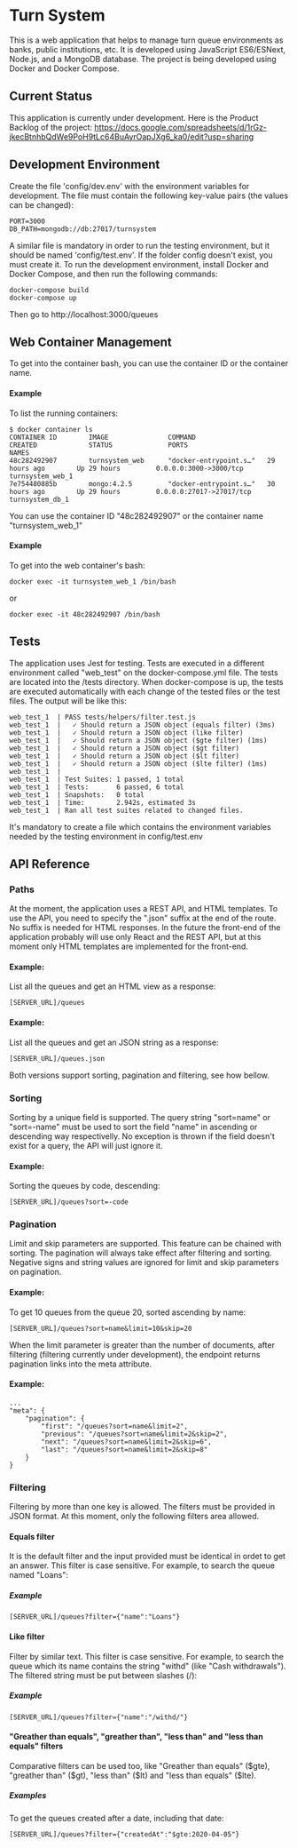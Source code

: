 # Turn System
This is a web application that helps to manage turn queue environments as banks, public institutions, etc.
It is developed using JavaScript ES6/ESNext, Node.js, and a MongoDB database.
The project is being developed using Docker and Docker Compose.

## Current Status
This application is currently under development.
Here is the Product Backlog of the project:
https://docs.google.com/spreadsheets/d/1rGz-jkecBtnhbQdWe9PoH9tLc64BuAyrOapJXg6_ka0/edit?usp=sharing

## Development Environment
Create the file 'config/dev.env' with the environment variables for development. The file must contain the following key-value pairs (the values can be changed):
```
PORT=3000
DB_PATH=mongodb://db:27017/turnsystem
```
A similar file is mandatory in order to run the testing environment, but it should be named 'config/test.env'. If the folder config doesn't exist, you must create it.
To run the development environment, install Docker and Docker Compose, and then run the following commands:
```
docker-compose build
docker-compose up
```
Then go to http://localhost:3000/queues
## Web Container Management
To get into the container bash, you can use the container ID or the container name.
#### Example
To list the running containers:
```
$ docker container ls
CONTAINER ID        IMAGE               COMMAND                  CREATED             STATUS              PORTS                      NAMES
48c282492907        turnsystem_web      "docker-entrypoint.s…"   29 hours ago        Up 29 hours         0.0.0.0:3000->3000/tcp     turnsystem_web_1       
7e754480885b        mongo:4.2.5         "docker-entrypoint.s…"   30 hours ago        Up 29 hours         0.0.0.0:27017->27017/tcp   turnsystem_db_1 
```
You can use the container ID "48c282492907" or the container name "turnsystem_web_1"
#### Example
To get into the web container's bash:
```
docker exec -it turnsystem_web_1 /bin/bash
```
or
```
docker exec -it 48c282492907 /bin/bash
```


## Tests
The application uses Jest for testing. Tests are executed in a different environment called "web_test" on the docker-compose.yml file. The tests are located into the /tests directory. When docker-compose is up, the tests are executed automatically with each change of the tested files or the test files. The output will be like this:
```
web_test_1  | PASS tests/helpers/filter.test.js
web_test_1  |   ✓ Should return a JSON object (equals filter) (3ms)
web_test_1  |   ✓ Should return a JSON object (like filter)
web_test_1  |   ✓ Should return a JSON object ($gte filter) (1ms)
web_test_1  |   ✓ Should return a JSON object ($gt filter)
web_test_1  |   ✓ Should return a JSON object ($lt filter)
web_test_1  |   ✓ Should return a JSON object ($lte filter) (1ms)
web_test_1  |
web_test_1  | Test Suites: 1 passed, 1 total
web_test_1  | Tests:       6 passed, 6 total
web_test_1  | Snapshots:   0 total
web_test_1  | Time:        2.942s, estimated 3s
web_test_1  | Ran all test suites related to changed files.
```
It's mandatory to create a file which contains the environment variables needed by the testing environment in config/test.env
## API Reference
### Paths
At the moment, the application uses a REST API, and HTML templates. To use the API, you need to specify the ".json" suffix at the end of the route. No suffix is needed for HTML responses. In the future the front-end of the application probably will use only React and the REST API, but at this moment only HTML templates are implemented for the front-end.
#### Example:
List all the queues and get an HTML view as a response:
```
[SERVER_URL]/queues
```
#### Example:
List all the queues and get an JSON string as a response:
```
[SERVER_URL]/queues.json
```
Both versions support sorting, pagination and filtering, see how bellow.
### Sorting
Sorting by a unique field is supported. The query string "sort=name" or "sort=-name" must be used to sort the field "name" in ascending or descending way respectivelly. No exception is thrown if the field doesn't exist for a query, the API will just ignore it.
#### Example:
Sorting the queues by code, descending:
```
[SERVER_URL]/queues?sort=-code
```
### Pagination
Limit and skip parameters are supported. This feature can be chained with sorting. The pagination will always take effect after filtering and sorting.
Negative signs and string values are ignored for limit and skip parameters on pagination.
#### Example:
To get 10 queues from the queue 20, sorted ascending by name:
```
[SERVER_URL]/queues?sort=name&limit=10&skip=20
```
When the limit parameter is greater than the number of documents, after filtering (filtering currently under development), the endpoint returns pagination links into the meta attribute.
#### Example:
```
...
"meta": {
    "pagination": {
        "first": "/queues?sort=name&limit=2",
        "previous": "/queues?sort=name&limit=2&skip=2",
        "next": "/queues?sort=name&limit=2&skip=6",
        "last": "/queues?sort=name&limit=2&skip=8"
    }
}
```
### Filtering
Filtering by more than one key is allowed. The filters must be provided in JSON format. At this moment, only the following filters area allowed.
#### Equals filter
It is the default filter and the input provided must be identical in ordet to get an answer. This filter is case sensitive. For example, to search the queue named "Loans":
##### Example
```
[SERVER_URL]/queues?filter={"name":"Loans"}
```
#### Like filter
Filter by similar text. This filter is case sensitive. For example, to search the queue which its name contains the string "withd" (like "Cash withdrawals"). The filtered string must be put between slashes (/):
##### Example
```
[SERVER_URL]/queues?filter={"name":"/withd/"}
```
#### "Greather than equals", "greather than", "less than" and "less than equals" filters
Comparative filters can be used too, like "Greather than equals" ($gte), "greather than" ($gt), "less than" ($lt) and "less than equals" ($lte).
##### Examples
To get the queues created after a date, including that date:
```
[SERVER_URL]/queues?filter={"createdAt":"$gte:2020-04-05"}

```